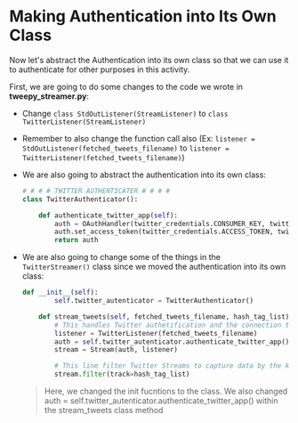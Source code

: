# Making Authentication into Its Own Class

Now let's abstract the Authentication into its own class so that we can use it to authenticate for other purposes in this activity.

First, we are going to do some changes to the code we wrote in **tweepy\_streamer.py**:

* Change `class StdOutListener(StreamListener)` to `class TwitterListener(StreamListener)`
* Remember to also change the function call also \(Ex: `listener = StdOutListener(fetched_tweets_filename)` to `listener = TwitterListener(fetched_tweets_filename)`\)
* We are also going to abstract the authentication into its own class:

  ```python
  # # # # TWITTER AUTHENTICATER # # # #
  class TwitterAuthenticator():

      def authenticate_twitter_app(self):
          auth = OAuthHandler(twitter_credentials.CONSUMER_KEY, twitter_credentials.CONSUMER_SECRET)
          auth.set_access_token(twitter_credentials.ACCESS_TOKEN, twitter_credentials.ACCESS_TOKEN_SECRET)
          return auth
  ```

* We are also going to change some of the things in the `TwitterStreamer()` class since we moved the authentication into its own class:

  ```python
  def __init__(self):
          self.twitter_autenticator = TwitterAuthenticator()    

      def stream_tweets(self, fetched_tweets_filename, hash_tag_list):
          # This handles Twitter authetification and the connection to Twitter Streaming API
          listener = TwitterListener(fetched_tweets_filename)
          auth = self.twitter_autenticator.authenticate_twitter_app() 
          stream = Stream(auth, listener)

          # This line filter Twitter Streams to capture data by the keywords: 
          stream.filter(track=hash_tag_list)
  ```

  > Here, we changed the init fucntions to the class. We also changed auth = self.twitter\_autenticator.authenticate\_twitter\_app\(\) within the stream\_tweets class method

